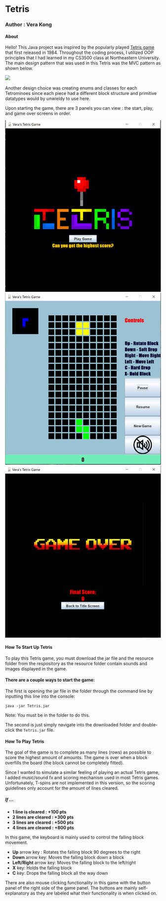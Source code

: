 
# Tetris

### Author : Vera Kong


#### About
Hello! This Java project was inspired by the popularly played [Tetris game](https://en.wikipedia.org/wiki/Tetris "Tetris game") that first released in 1984. Throughout the coding process, I utilized OOP principles that I had learned in my CS3500 class at Northeastern University. The main design pattern that was used in this Tetris was the MVC pattern as shown below.

![](https://upload.wikimedia.org/wikipedia/commons/thumb/a/a0/MVC-Process.svg/1920px-MVC-Process.svg.png)

Another design choice was creating enums and classes for each Tetrominoes since each piece had a different block structure and primitive datatypes would by unwieldy to use here.

Upon starting the game, there are 3 panels you can view : the start, play, and game over screens in order.

![Start Screen](https://github.com/VKong6019/TetrisGame/blob/master/resources/start-tetris.PNG?raw=true)
![Play Screen](https://github.com/VKong6019/TetrisGame/blob/master/resources/play-screen.PNG?raw=true)
![Game Over Screen](https://github.com/VKong6019/TetrisGame/blob/master/resources/gameover-screen.PNG?raw=true)

#### How To Start Up Tetris
To play this Tetris game, you must download the jar file and the resource folder from the respository as the resource folder contain sounds and images displayed in the game.


#### There are a couple ways to start the game:

The first is opening the jar file in the folder through the command line by inputting this line into the console:
```console
java -jar Tetris.jar
```
Note: You must be in the folder to do this.

The second is just simply navigate into the downloaded folder and double-click the ``Tetris.jar`` file.

#### How To Play Tetris
The goal of the game is to complete as many lines (rows) as possible to score the highest amount of amounts. The game is over when a block overfills the board (the block cannot be completely fitted).

Since I wanted to simulate a similar feeling of playing an actual Tetris game, I added music/sound fx and scoring mechanism used in most Tetris games. Unfortunately, T-spins are not implemented in this version, so the scoring guidelines only account for the amount of lines cleared.

##### If ...
- **1 line is cleared : +100 pts**
- **2 lines are cleared : +300 pts**
- **3 lines are cleared : +500 pts**
- **4 lines are cleared : +800 pts**

In this game, the keyboard is mainly used to control the falling block movement.
- **Up** arrow key : Rotates the falling block 90 degrees to the right
- **Down** arrow key: Moves the falling block down a block
- **Left/Right** arrow key: Moves the falling block to the left/right
- **X** key: Holds the falling block
- **C** key: Drops the falling block all the way down

There are also mouse clicking functionality in this game with the button panel of the right side of the game panel. The buttons are mainly self-explanatory as they are labeled what their functionality is when clicked on.

